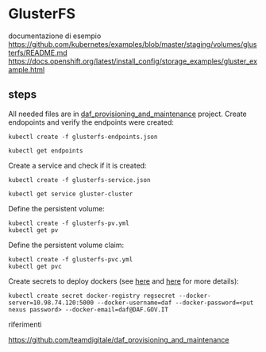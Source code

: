# GlusterFS

documentazione di esempio
https://github.com/kubernetes/examples/blob/master/staging/volumes/glusterfs/README.md
https://docs.openshift.org/latest/install_config/storage_examples/gluster_example.html

## steps
All needed files are in [daf_provisioning_and_maintenance](https://github.com/teamdigitale/daf_provisioning_and_maintenance/tree/master/kubernetes) project.
Create endopoints and verify the endpoints were created:
```
kubectl create -f glusterfs-endpoints.json

kubectl get endpoints
```
Create a service and check if it is created:

```
kubectl create -f glusterfs-service.json

kubectl get service gluster-cluster
```

Define the persistent volume:
```
kubectl create -f glusterfs-pv.yml
kubectl get pv
```
Define the persistent volume claim:
```
kubectl create -f glusterfs-pvc.yml
kubectl get pvc
```

Create secrets to deploy dockers (see [here](https://github.com/k8s-community/cluster-deploy) and [here](https://kubernetes.io/docs/tasks/configure-pod-container/pull-image-private-registry/) for more details):
```
kubectl create secret docker-registry regsecret --docker-server=10.98.74.120:5000 --docker-username=daf --docker-password=<put nexus password> --docker-email=daf@DAF.GOV.IT
```



riferimenti

https://github.com/teamdigitale/daf_provisioning_and_maintenance
